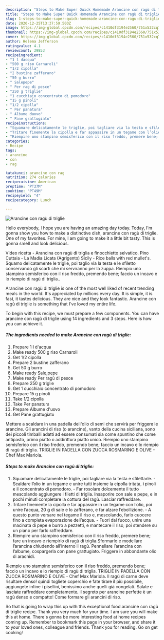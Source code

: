 ```yaml
---
description: "Steps to Make Super Quick Homemade Arancine con ragù di triglie"
title: "Steps to Make Super Quick Homemade Arancine con ragù di triglie"
slug: 1-steps-to-make-super-quick-homemade-arancine-con-ragu-di-triglie
date: 2020-12-25T13:37:50.503Z
image: https://img-global.cpcdn.com/recipes/c1410df3194e2560/751x532cq70/arancine-con-ragu-di-triglie-recipe-main-photo.jpg
thumbnail: https://img-global.cpcdn.com/recipes/c1410df3194e2560/751x532cq70/arancine-con-ragu-di-triglie-recipe-main-photo.jpg
cover: https://img-global.cpcdn.com/recipes/c1410df3194e2560/751x532cq70/arancine-con-ragu-di-triglie-recipe-main-photo.jpg
author: Helena Jefferson
ratingvalue: 4.1
reviewcount: 39853
recipeingredient:
- "1 l dacqua"
- "500 g riso Carnaroli"
- "1/2 cipolla"
- "2 bustine zafferano"
- "50 g burro"
- " Salepepe"
- " Per rag di pesce"
- "250 g triglie"
- "1 cucchiaio concentrato di pomodoro"
- "15 g pinoli"
- "1/2 cipolla"
- " Per panatura"
- " Albume duovo"
- " Pane grattugiato"
recipeinstructions:
- "Squamare delicatamente le triglie, poi tagliare via la testa e sfilettarle. Scaldare l’olio in un tegame e unire tutti insieme la cipolla tritata, i pinoli e il concentrato di pomodoro. Far rosolare dolcemente il tutto mescolando aggiungere i filetti di triglia. Insaporire con sale e pepe, e in pochi minuti completare la cottura del ragù. Lasciar raffreddare."
- "Tritare finemente la cipolla e far appassire in un tegame con l’olio, poi unire l’acqua, 20 g di sale e lo zafferano, e far alzare l’ebollizione. A questo punto versare nel tegame il riso e, mescolando, farlo cuocere fino a completa evaporazione dell’acqua. Fuori dal fuoco, unire una macinata di pepe e burro a pezzetti, e mantecare il riso; poi stendere su un piano per farlo raffreddare."
- "Riempire uno stampino semisferico con il riso freddo, premere bene; fare un incavo e riempirlo di ragù di triglia.Sformarlo e modellare l’arancina chiudendo all’interno il ragù. Pennellare l’arancina con l’albume, cospargerla con pane grattugiato. Friggere in abbondante olio di arachidi."
categories:
- Recipe
tags:
- arancine
- con
- rag

katakunci: arancine con rag 
nutrition: 274 calories
recipecuisine: American
preptime: "PT37M"
cooktime: "PT49M"
recipeyield: "4"
recipecategory: Lunch

---
```



![Arancine con ragù di triglie](https://img-global.cpcdn.com/recipes/c1410df3194e2560/751x532cq70/arancine-con-ragu-di-triglie-recipe-main-photo.jpg)

Hello everybody, I hope you are having an amazing day today. Today, I'm gonna show you how to make a distinctive dish, arancine con ragù di triglie. One of my favorites. For mine, I am going to make it a little bit tasty. This is gonna smell and look delicious.

Video ricetta - Arancina con ragù di triglia e finocchietto selvatico. Pino Cuttaia - La Madia Licata (Agrigento) Sicily - Rice balls with red mullet&#39;s. Squamo delicatamente le triglie, poi taglio via la testa e le sfiletto conservando gli scarti che mi serviranno per la zuppa. Riempio uno stampino semisferico con il riso freddo, premendo bene; faccio un incavo e lo riempio di ragù di triglia..

Arancine con ragù di triglie is one of the most well liked of recent trending meals in the world. It's appreciated by millions every day. It is simple, it is fast, it tastes delicious. They are nice and they look fantastic. Arancine con ragù di triglie is something that I've loved my entire life.


To begin with this recipe, we must prepare a few components. You can have arancine con ragù di triglie using 14 ingredients and 3 steps. Here is how you can achieve it.

<!--inarticleads1-->

##### The ingredients needed to make Arancine con ragù di triglie:

1. Prepare 1 l d&#39;acqua
1. Make ready 500 g riso Carnaroli
1. Get 1/2 cipolla
1. Prepare 2 bustine zafferano
1. Get 50 g burro
1. Make ready  Sale,pepe
1. Make ready  Per ragù di pesce
1. Prepare 250 g triglie
1. Get 1 cucchiaio concentrato di pomodoro
1. Prepare 15 g pinoli
1. Take 1/2 cipolla
1. Take  Per panatura
1. Prepare  Albume d&#39;uovo
1. Get  Pane grattugiato


Mettere a scaldare in una padella dell&#39;olio di semi che servirà per friggere le arancine. Gli arancini di riso (o arancine), vanto della cucina siciliana, sono dei piccoli timballi adatti ad essere consumati sia come spuntino che come antipasto, primo piatto o addirittura piatto unico. Riempio uno stampino semisferico con il riso freddo, premendo bene; faccio un incavo e lo riempio di ragù di triglia. TRIGLIE IN PADELLA CON ZUCCA ROSMARINO E OLIVE - Chef Max Mariola. 

<!--inarticleads2-->

##### Steps to make Arancine con ragù di triglie:

1. Squamare delicatamente le triglie, poi tagliare via la testa e sfilettarle. - Scaldare l’olio in un tegame e unire tutti insieme la cipolla tritata, i pinoli e il concentrato di pomodoro. - Far rosolare dolcemente il tutto mescolando aggiungere i filetti di triglia. Insaporire con sale e pepe, e in pochi minuti completare la cottura del ragù. Lasciar raffreddare.
1. Tritare finemente la cipolla e far appassire in un tegame con l’olio, poi unire l’acqua, 20 g di sale e lo zafferano, e far alzare l’ebollizione. - A questo punto versare nel tegame il riso e, mescolando, farlo cuocere fino a completa evaporazione dell’acqua. - Fuori dal fuoco, unire una macinata di pepe e burro a pezzetti, e mantecare il riso; poi stendere su un piano per farlo raffreddare.
1. Riempire uno stampino semisferico con il riso freddo, premere bene; fare un incavo e riempirlo di ragù di triglia.Sformarlo e modellare l’arancina chiudendo all’interno il ragù. Pennellare l’arancina con l’albume, cospargerla con pane grattugiato. Friggere in abbondante olio di arachidi.


Riempio uno stampino semisferico con il riso freddo, premendo bene; faccio un incavo e lo riempio di ragù di triglia. TRIGLIE IN PADELLA CON ZUCCA ROSMARINO E OLIVE - Chef Max Mariola. Il ragù di carne deve risultare denso! quindi togliete coperchio e fate tirare il più possibile, aggiungete infine i pisellini, benissimo anche quelli già congelati. Salate e lasciate raffreddare completamente. il segreto per arancine perfette è un ragù denso e compatto! Come formare gli arancini di riso. 

So that is going to wrap this up with this exceptional food arancine con ragù di triglie recipe. Thank you very much for your time. I am sure you will make this at home. There's gonna be more interesting food at home recipes coming up. Remember to bookmark this page in your browser, and share it to your loved ones, colleague and friends. Thank you for reading. Go on get cooking!
